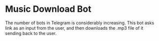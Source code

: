# Music Download Bot
The number of bots in Telegram is considerably increasing. This bot asks link as an input from the user, and then downloads the .mp3 file of it sending back to the user.
